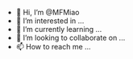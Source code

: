 - 👋 Hi, I’m @MFMiao
- 👀 I’m interested in ...
- 🌱 I’m currently learning ...
- 💞️ I’m looking to collaborate on ...
- 📫 How to reach me ...

<!---
MFMiao/MFMiao is a ✨ special ✨ repository because its `README.md` (this file) appears on your GitHub profile.
You can click the Preview link to take a look at your changes.
--->
